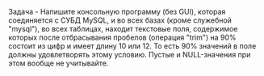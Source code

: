 Задача - Напишите консольную программу (без GUI),
которая соединяется с СУБД MySQL, и во всех базах (кроме служебной "mysql"),
во всех таблицах, находит текстовые поля,
содержимое которых после отбрасывания пробелов (операция "trim")
на 90% состоит из цифр и имеет длину 10 или 12.
То есть 90% значений в поле должны удовлетворять этому условию. Пустые и NULL-значения при этом вообще не учитывайте. 
